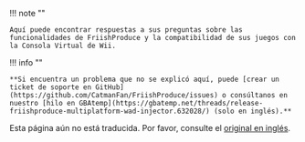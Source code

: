 !!! note ""
	
	Aquí puede encontrar respuestas a sus preguntas sobre las funcionalidades de FriishProduce y la compatibilidad de sus juegos con la Consola Virtual de Wii.
	
!!! info ""
	
	**Si encuentra un problema que no se explicó aquí, puede [crear un ticket de soporte en GitHub](https://github.com/CatmanFan/FriishProduce/issues) o consúltanos en nuestro [hilo en GBAtemp](https://gbatemp.net/threads/release-friishproduce-multiplatform-wad-injector.632028/) (solo en inglés).**

Esta página aún no está traducida. Por favor, consulte el [original en inglés](/FriishProduce/faq).